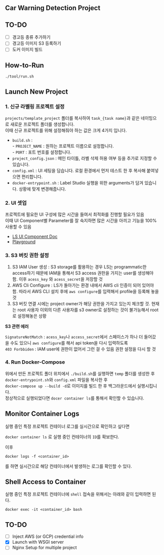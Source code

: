 ## Car Warning Detection Project  

## TO-DO  

- [ ] 경고등 종류 추가하기
- [ ] 경고등 이미지 S3 등록하기  
- [ ] 도커 이미지 빌드

## How-to-Run  

```
./tool/run.sh
```  

## Launch New Project  

### 1. 신규 라벨링 프로젝트 설정   
`projects/template_project` 폴더를 복사하여 `task_{task name}`과 같은 네이밍으로 새로운 프로젝트 폴더를 생성합니다.  
이때 신규 프로젝트를 위해 설정해줘야 하는 값은 크게 4가지 입니다.  

- `build.sh` :  
        - `PROJECT_NAME` : 원하는 프로젝트 이름으로 설정합니다.  
        - `PORT` : 포트 번호를 설정합니다.  
- `project_config.json` : 메인 타이틀, 라벨 삭제 허용 여부 등을 추가로 지정할 수 있습니다. 
- `config.xml` : UI 세팅을 담습니다. 로컬 환경에서 먼저 테스트 한 후 복사해 붙여넣으면 편리합니다.  
- `docker-entrypoint.sh` : Label Studio 실행을 위한 arguments가 담겨 있습니다. 상황에 맞게 변경해줍니다. 


### 2. UI 셋업  

프로젝트에 필요한 UI 구성에 많은 시간을 들여서 최적화를 진행할 필요가 있음  
이때 UI Component별 Parameter를 잘 숙지하면 많은 시간을 아끼고 기능을 100% 사용할 수 있음  

- [LS UI Component Doc](https://labelstud.io/tags/image.html)  
- [Playground](https://labelstud.io/playground/)   


### 3. S3 버킷 권한 설정  

1. S3 IAM User 생성 : S3 storage를 활용하는 경우 LS는 programmatic한 access하기 때문에 IAM을 통해서 S3 access 권한을 가지는 user를 생성해야 함. 이후 `acess_key` 와 `acess_secret`을 저장할 것
2. AWS Cli Configure : LS가 돌아가는 환경 내에서 AWS cli 인증이 되어 있어야 함. 따라서 AWS CLI 설치 후에 `aws configure`를 입력해서 profile을 등록해 놓을 것  
3. S3 버킷 연결 시에는 project owner가 해당 권한을 가지고 있는지 체크할 것. 현재는 root 사용자 이외의 다른 사용자를 s3 owner로 설정하는 것이 불가능해서 root로 설정해놓은 상황  

**S3 관련 에러**  

`SignatureNotMatch` : `acess_key`나 `access_secret`에서 스페이스가 하나 더 들어갔을 수도 있으니 `aws configure`를 해서 api token을 다시 입력하도록  
`403 Forbbiden` : IAM user에 권한이 없어서 그런 걸 수 있음 권한 설정을 다시 할 것  


### 4. Run Docker-Compose  

위에서 만든 프로젝트 폴더 위치에서 `./build.sh`를 실행하면 
`temp` 폴더를 생성한 후 `docker-entrypoint.sh`와 `config.xml` 파일을 복사한 후  
`docker-compose up --build -d`로 이미지를 빌드 한 후 백그라운드에서 실행시킵니다.  
정상적으로 실행되었다면 `docer container ls`를 통해서 확인할 수 있습니다. 



## Monitor Container Logs  

실행 중인 특정 프로젝트 컨테이너 로그를 실시간으로 확인하고 싶다면 

`docker container ls` 로 실행 중인 컨테이너의 `ID`를 확보한다.  

이후 

```
docker logs -f <container_id>
```
를 하면 실시간으로 해당 컨테이너에서 발생하는 로그를 확인할 수 있다. 


## Shell Access to Container  

실행 중인 특정 프로젝트 컨테이너에 `shell` 접속을 위해서는 아래와 같이 입력하면 된다. 

```
docker exec -it <container_id> bash
```



## TO-DO  

- [ ] Inject AWS (or GCP) credential info  
- [x] Launch with WSGI server 
- [ ] Nginx Setup for multiple project